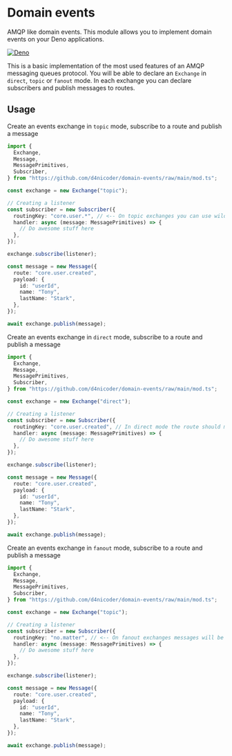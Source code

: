 # Domain events

AMQP like domain events. This module allows you to implement domain events on
your Deno applications.

[![Deno](https://github.com/d4nicoder/domain-events/actions/workflows/deno.yml/badge.svg?branch=main)](https://github.com/d4nicoder/domain-events/actions/workflows/deno.yml)

This is a basic implementation of the most used features of an AMQP messaging
queues protocol. You will be able to declare an `Exchange` in `direct`, `topic`
or `fanout` mode. In each exchange you can declare subscribers and publish
messages to routes.

## Usage

Create an events exchange in `topic` mode, subscribe to a route and publish a
message

```typescript
import {
  Exchange,
  Message,
  MessagePrimitives,
  Subscriber,
} from "https://github.com/d4nicoder/domain-events/raw/main/mod.ts";

const exchange = new Exchange("topic");

// Creating a listener
const subscriber = new Subscriber({
  routingKey: "core.user.*", // <-- On topic exchanges you can use wildcards
  handler: async (message: MessagePrimitives) => {
    // Do awesome stuff here
  },
});

exchange.subscribe(listener);

const message = new Message({
  route: "core.user.created",
  payload: {
    id: "userId",
    name: "Tony",
    lastName: "Stark",
  },
});

await exchange.publish(message);
```

Create an events exchange in `direct` mode, subscribe to a route and publish a
message

```typescript
import {
  Exchange,
  Message,
  MessagePrimitives,
  Subscriber,
} from "https://github.com/d4nicoder/domain-events/raw/main/mod.ts";

const exchange = new Exchange("direct");

// Creating a listener
const subscriber = new Subscriber({
  routingKey: "core.user.created", // In direct mode the route should match
  handler: async (message: MessagePrimitives) => {
    // Do awesome stuff here
  },
});

exchange.subscribe(listener);

const message = new Message({
  route: "core.user.created",
  payload: {
    id: "userId",
    name: "Tony",
    lastName: "Stark",
  },
});

await exchange.publish(message);
```

Create an events exchange in `fanout` mode, subscribe to a route and publish a
message

```typescript
import {
  Exchange,
  Message,
  MessagePrimitives,
  Subscriber,
} from "https://github.com/d4nicoder/domain-events/raw/main/mod.ts";

const exchange = new Exchange("topic");

// Creating a listener
const subscriber = new Subscriber({
  routingKey: "no.matter", // <-- On fanout exchanges messages will be delivered to all subscribers
  handler: async (message: MessagePrimitives) => {
    // Do awesome stuff here
  },
});

exchange.subscribe(listener);

const message = new Message({
  route: "core.user.created",
  payload: {
    id: "userId",
    name: "Tony",
    lastName: "Stark",
  },
});

await exchange.publish(message);
```
